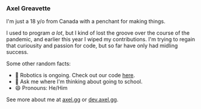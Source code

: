 ### Axel Greavette

I'm just a 18 y/o from Canada with a penchant for making things. 

I used to program *a lot*, but I kind of lost the groove over the course of the pandemic, and earlier this year I wiped my contributions. I'm trying to regain that curiousity and passion for code, but so far have only had midling success. 

Some other random facts:
- 🌱 Robotics is ongoing. Check out our code [here](https://github.com/Gryphtech-Robotics/FRC-2023).
- 💬 Ask me where I'm thinking about going to school.
- 😄 Pronouns: He/Him

See more about me at [axel.gg](https://axel.gg) or [dev.axel.gg](https://dev.axel.gg).
